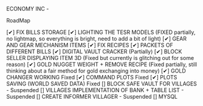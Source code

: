 ECONOMY INC - 

RoadMap

[✔] FIX BILLS STORAGE
[✔] LIGHTING THE TESR MODELS (FIXED partially, no lightmap, so everything is bright, need to add a bit of light)
[✔] GEAR AND GEAR MECHANISM ITEMS
[✔] FIX RECIPES
[✔] PACKETS OF DIFFERENT BILLS
[✔] DIGITAL VAULT CRACKER (Partially)
[✔] BLOCK SELLER DISPLAYING ITEM 3D (Fixed but currently is glitching out for some reason)
[✔] GOLD NUGGET WEIGHT + REMOVE RECIPE (Fixed partially, still thinking about a fair method for gold exchanging into money)
[✔] GOLD CHANGER WORKING Fixed
[✔] COMMAND PLOTS Fixed
[✔] PLOTS SAVING (WORLD SAVED DATA) Fixed
[] BLOCK SAFE VAULT FOR VILLAGES - Suspended
[] VILLAGES IMPLEMENTATION OF BANK + TABLE LIST - Suspended
[] CREATE INFORMER VILLAGER - Suspended
[] MYSQL
